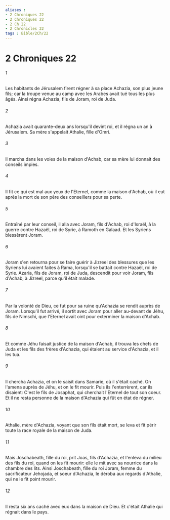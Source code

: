 ```yaml
---
aliases : 
- 2 Chroniques 22
- 2 Chroniques 22
- 2 Ch 22
- 2 Chronicles 22
tags : Bible/2Ch/22
---
```


# 2 Chroniques 22

###### 1
Les habitants de Jérusalem firent régner à sa place Achazia, son plus jeune fils; car la troupe venue au camp avec les Arabes avait tué tous les plus âgés. Ainsi régna Achazia, fils de Joram, roi de Juda.
###### 2
Achazia avait quarante-deux ans lorsqu'il devint roi, et il régna un an à Jérusalem. Sa mère s'appelait Athalie, fille d'Omri.
###### 3
Il marcha dans les voies de la maison d'Achab, car sa mère lui donnait des conseils impies.
###### 4
Il fit ce qui est mal aux yeux de l'Eternel, comme la maison d'Achab, où il eut après la mort de son père des conseillers pour sa perte.
###### 5
Entraîné par leur conseil, il alla avec Joram, fils d'Achab, roi d'Israël, à la guerre contre Hazaël, roi de Syrie, à Ramoth en Galaad. Et les Syriens blessèrent Joram.
###### 6
Joram s'en retourna pour se faire guérir à Jizreel des blessures que les Syriens lui avaient faites à Rama, lorsqu'il se battait contre Hazaël, roi de Syrie. Azaria, fils de Joram, roi de Juda, descendit pour voir Joram, fils d'Achab, à Jizreel, parce qu'il était malade.
###### 7
Par la volonté de Dieu, ce fut pour sa ruine qu'Achazia se rendit auprès de Joram. Lorsqu'il fut arrivé, il sortit avec Joram pour aller au-devant de Jéhu, fils de Nimschi, que l'Eternel avait oint pour exterminer la maison d'Achab.
###### 8
Et comme Jéhu faisait justice de la maison d'Achab, il trouva les chefs de Juda et les fils des frères d'Achazia, qui étaient au service d'Achazia, et il les tua.
###### 9
Il chercha Achazia, et on le saisit dans Samarie, où il s'était caché. On l'amena auprès de Jéhu, et on le fit mourir. Puis ils l'enterrèrent, car ils disaient: C'est le fils de Josaphat, qui cherchait l'Eternel de tout son coeur. Et il ne resta personne de la maison d'Achazia qui fût en état de régner.
###### 10
Athalie, mère d'Achazia, voyant que son fils était mort, se leva et fit périr toute la race royale de la maison de Juda.
###### 11
Mais Joschabeath, fille du roi, prit Joas, fils d'Achazia, et l'enleva du milieu des fils du roi, quand on les fit mourir: elle le mit avec sa nourrice dans la chambre des lits. Ainsi Joschabeath, fille du roi Joram, femme du sacrificateur Jehojada, et soeur d'Achazia, le déroba aux regards d'Athalie, qui ne le fit point mourir.
###### 12
Il resta six ans caché avec eux dans la maison de Dieu. Et c'était Athalie qui régnait dans le pays.
